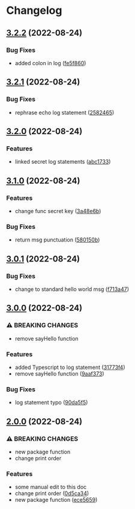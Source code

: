 # Changelog

## [3.2.2](https://github.com/ashutosh-ukey/bare-node-proj/compare/v3.2.1...v3.2.2) (2022-08-24)


### Bug Fixes

* added colon in log ([fe5f860](https://github.com/ashutosh-ukey/bare-node-proj/commit/fe5f86083b6edb58872b6d2d6c585cea3a0f09bc))

## [3.2.1](https://github.com/ashutosh-ukey/bare-node-proj/compare/v3.2.0...v3.2.1) (2022-08-24)


### Bug Fixes

* rephrase echo log statement ([2582465](https://github.com/ashutosh-ukey/bare-node-proj/commit/2582465e664de76b47796642c894a039a63e6857))

## [3.2.0](https://github.com/ashutosh-ukey/bare-node-proj/compare/v3.1.0...v3.2.0) (2022-08-24)


### Features

* linked secret log statements ([abc1733](https://github.com/ashutosh-ukey/bare-node-proj/commit/abc173316521135ae5bb4d2e86a528bb7f47006e))

## [3.1.0](https://github.com/ashutosh-ukey/bare-node-proj/compare/v3.0.1...v3.1.0) (2022-08-24)


### Features

* change func secret key ([3a48e6b](https://github.com/ashutosh-ukey/bare-node-proj/commit/3a48e6b39700ece0100c031832706c3cccc7377b))


### Bug Fixes

* return msg punctuation ([580150b](https://github.com/ashutosh-ukey/bare-node-proj/commit/580150bbb8d10a4bc438cf5efbdc7e8015bcdd61))

## [3.0.1](https://github.com/ashutosh-ukey/bare-node-proj/compare/v3.0.0...v3.0.1) (2022-08-24)


### Bug Fixes

* change to standard hello world msg ([f713a47](https://github.com/ashutosh-ukey/bare-node-proj/commit/f713a47d875db8453e7e1fab35bcc7578b5c9497))

## [3.0.0](https://github.com/ashutosh-ukey/bare-node-proj/compare/v2.0.0...v3.0.0) (2022-08-24)


### ⚠ BREAKING CHANGES

* remove sayHello function

### Features

* added Typescript to log statement ([31773f4](https://github.com/ashutosh-ukey/bare-node-proj/commit/31773f4c3a57fa5dad934de75e9266c16d454f82))
* remove sayHello function ([9aaf373](https://github.com/ashutosh-ukey/bare-node-proj/commit/9aaf3736db0acd499e64110779b653ee9b26dac0))


### Bug Fixes

* log statement typo ([90da5f5](https://github.com/ashutosh-ukey/bare-node-proj/commit/90da5f56d3500c89d2394c41128538ebc092ea42))

## [2.0.0](https://github.com/ashutosh-ukey/bare-node-proj/compare/v1.3.1...v2.0.0) (2022-08-24)


### ⚠ BREAKING CHANGES

* new package function
* change print order

### Features

* some manual edit to this doc
* change print order ([0d5ca34](https://github.com/ashutosh-ukey/bare-node-proj/commit/0d5ca340d2841b2df88a6eaaa2a13306572cd252))
* new package function ([ece5659](https://github.com/ashutosh-ukey/bare-node-proj/commit/ece56594b1d3ad0a36b2028e8cc411115bda78e3))
